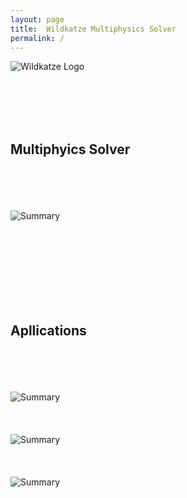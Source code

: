 ```yaml
---
layout: page
title:  Wildkatze Multiphysics Solver
permalink: /
---
```


![Wildkatze Logo](https://live.staticflickr.com/65535/51913253414_a23f23cde1_c.jpg)

<br/><br/>
<br/><br/>

## Multiphyics Solver
<br/><br/>
<br/><br/>
![Summary](https://live.staticflickr.com/65535/51929348241_3050fbfd2b_b.jpg)
<br/><br/>
<br/><br/>
 
<br/><br/>
<br/><br/>
## Apllications 
<br/><br/>
<br/><br/>
![Summary](https://live.staticflickr.com/65535/51920920403_6e42e2f1f7_z.jpg)
<br/><br/>
<br/><br/>
![Summary](https://live.staticflickr.com/65535/51920920438_eee85cfba4_z.jpg)
<br/><br/>
<br/><br/>
 ![Summary](https://live.staticflickr.com/65535/51920825096_8b47b5a17d_z.jpg)

